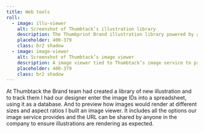 ```yaml
---
title: Web tools
roll:
  - image: illu-viewer
    alt: Screenshot of Thumbtack’s illustration library
    description: The Thumbprint Brand illustration library powered by a spreadsheet. A simple solution for a scrappy team.
    placeholder: 400-379
    class: br2 shadow
  - image: image-viewer
    alt: Screenshot of Thumbtack’s image viewer
    description: A image viewer tied to Thumbtack’s image service to preview images at different sizes, formats, and aspect ratios.
    placeholder: 400-379
    class: br2 shadow
---
```


At Thumbtack the Brand team had created a library of new illustration and to track them I had our designer enter the image IDs into a spreadsheet, using it as a database. And to preview how images would render at different sizes and aspect ratios I built an image viewer. It includes all the options our image service provides and the URL can be shared by anyone in the company to ensure illustrations are rendering as expected.
